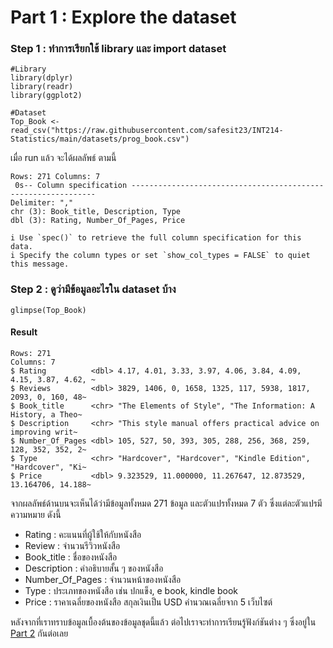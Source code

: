 # Part 1 : Explore the dataset
### Step 1 : ทำการเรียกใช้ library และ import dataset
```{R}
#Library
library(dplyr)
library(readr)
library(ggplot2)

#Dataset
Top_Book <- read_csv("https://raw.githubusercontent.com/safesit23/INT214-Statistics/main/datasets/prog_book.csv")
```
เมื่อ run แล้ว จะได้ผลลัพธ์ ตามนี้
```{R}
Rows: 271 Columns: 7                                                                
 0s-- Column specification --------------------------------------------------------------
Delimiter: ","
chr (3): Book_title, Description, Type
dbl (3): Rating, Number_Of_Pages, Price

i Use `spec()` to retrieve the full column specification for this data.
i Specify the column types or set `show_col_types = FALSE` to quiet this message.
```

### Step 2 : ดูว่ามีข้อมูลอะไรใน dataset บ้าง
```{R}
glimpse(Top_Book)
```
#### Result
```{R}
Rows: 271
Columns: 7
$ Rating          <dbl> 4.17, 4.01, 3.33, 3.97, 4.06, 3.84, 4.09, 4.15, 3.87, 4.62, ~
$ Reviews         <dbl> 3829, 1406, 0, 1658, 1325, 117, 5938, 1817, 2093, 0, 160, 48~
$ Book_title      <chr> "The Elements of Style", "The Information: A History, a Theo~
$ Description     <chr> "This style manual offers practical advice on improving writ~
$ Number_Of_Pages <dbl> 105, 527, 50, 393, 305, 288, 256, 368, 259, 128, 352, 352, 2~
$ Type            <chr> "Hardcover", "Hardcover", "Kindle Edition", "Hardcover", "Ki~
$ Price           <dbl> 9.323529, 11.000000, 11.267647, 12.873529, 13.164706, 14.188~
```
จากผลลัพธ์ด้านบนจะเห็นได้ว่ามีข้อมูลทั้งหมด 271 ข้อมูล และตัวแปรทั้งหมด 7 ตัว ซึ่งแต่ละตัวแปรมีความหมาย ดังนี้
* Rating : คะแนนที่ผู้ใช้ให้กับหนังสือ 
* Review : จำนวนรีวิวหนังสือ
* Book_title : ชื่อของหนังสือ
* Description : คำอธิบายสั้น ๆ ของหนังสือ
* Number_Of_Pages : จำนวนหน้าของหนังสือ
* Type : ประเภทของหนังสือ เช่น ปกแข็ง, e book, kindle book
* Price : ราคาเฉลี่ยของหนังสือ สกุลเงินเป็น USD คำนวณเฉลี่ยจาก 5 เว็บไซต์

หลังจากที่เราทราบข้อมูลเบื้องต้นของข้อมูลชุดนี้แล้ว ต่อไปเราจะทำการเรียนรู้ฟังก์ชันต่าง ๆ ซึ่งอยู่ใน [Part 2](#) กันต่อเลย
